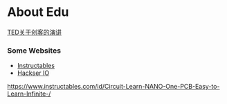 # About Edu

[TED关于创客的演讲](https://www.ted.com/playlists/509/things_to_do_to_make_steam_lea)


### Some Websites
-  [Instructables](https://www.instructables.com/)
-  [Hackser IO](https://www.hackster.io/)


https://www.instructables.com/id/Circuit-Learn-NANO-One-PCB-Easy-to-Learn-Infinite-/

